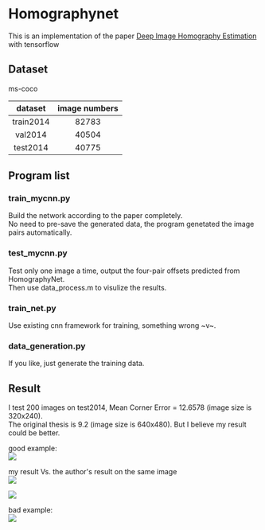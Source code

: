 # Homographynet
This is an implementation of the paper [Deep Image Homography Estimation](https://arxiv.org/pdf/1606.03798.pdf) with tensorflow

## Dataset
ms-coco 

| dataset | image numbers |
|:---:|:---:|
|train2014|82783|
|val2014|40504|
|test2014|40775|

## Program list
### train_mycnn.py
Build the network according to the paper completely.  
No need to pre-save the generated data, the program genetated the image pairs automatically.
### test_mycnn.py
Test only one image a time, output the four-pair offsets predicted from HomographyNet.  
Then use data_process.m to visulize the results.
### train_net.py
Use existing cnn framework for training, something wrong ~v~.
### data_generation.py
If you like, just generate the training data.
## Result
I test 200 images on test2014, Mean Corner Error = 12.6578 (image size is 320x240).  
The original thesis is 9.2 (image size is 640x480). But I believe my result could be better.  

good example:  
![](http://ogmp8tdqb.bkt.clouddn.com//18-1-8/30625113.jpg?imageView2/2/h/200/interlace/0/q/100)  

my result Vs. the author's result on the same image  
![](http://ogmp8tdqb.bkt.clouddn.com//18-1-8/40994198.jpg?imageView2/2/h/200/interlace/0/q/100)  

![](http://ogmp8tdqb.bkt.clouddn.com//18-1-8/43294698.jpg?imageView2/2/h/200/interlace/0/q/100)  

bad example:  
![](http://ogmp8tdqb.bkt.clouddn.com//18-1-8/91429979.jpg?imageView2/2/h/200/interlace/0/q/100)  
